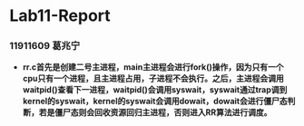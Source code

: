 # Lab11-Report

### 11911609 葛兆宁

* **rr.c首先是创建二号主进程，main主进程会进行fork()操作，因为只有一个cpu只有一个进程，且主进程占用，子进程不会执行。之后，主进程会调用waitpid()查看下一进程，waitpid()会调用syswait，syswait通过trap调到kernel的syswait，kernel的syswait会调用dowait，dowait会进行僵尸态判断，若是僵尸态则会回收资源回归主进程，否则进入RR算法进行调度。**
